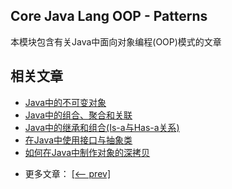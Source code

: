 ## Core Java Lang OOP - Patterns

本模块包含有关Java中面向对象编程(OOP)模式的文章

## 相关文章

+ [Java中的不可变对象](docs/Java中的不可变对象.md)
+ [Java中的组合、聚合和关联](docs/Java中的组合-聚合和关联.md)
+ [Java中的继承和组合(Is-a与Has-a关系)](docs/Java中的继承和组合(Is-a与Has-a关系).md)
+ [在Java中使用接口与抽象类](docs/在Java中使用接口与抽象类.md)
+ [如何在Java中制作对象的深拷贝](docs/如何在Java中制作对象的深拷贝.md)

- 更多文章： [[<-- prev]](../java-lang-oop-others/README.md)